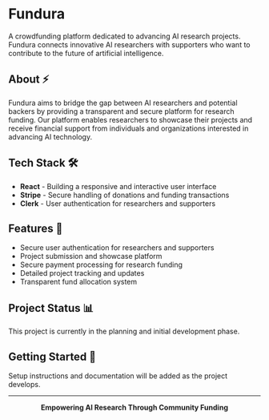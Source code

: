 # Fundura
A crowdfunding platform dedicated to advancing AI research projects. Fundura connects innovative AI researchers with supporters who want to contribute to the future of artificial intelligence.

## About ⚡
Fundura aims to bridge the gap between AI researchers and potential backers by providing a transparent and secure platform for research funding. Our platform enables researchers to showcase their projects and receive financial support from individuals and organizations interested in advancing AI technology.

## Tech Stack 🛠️
- **React** - Building a responsive and interactive user interface
- **Stripe** - Secure handling of donations and funding transactions
- **Clerk** - User authentication for researchers and supporters

## Features 🎯
- Secure user authentication for researchers and supporters
- Project submission and showcase platform
- Secure payment processing for research funding
- Detailed project tracking and updates
- Transparent fund allocation system

## Project Status 📊
This project is currently in the planning and initial development phase.

## Getting Started 🚀
Setup instructions and documentation will be added as the project develops.

---

<div align="center">
 
**Empowering AI Research Through Community Funding**

</div>
